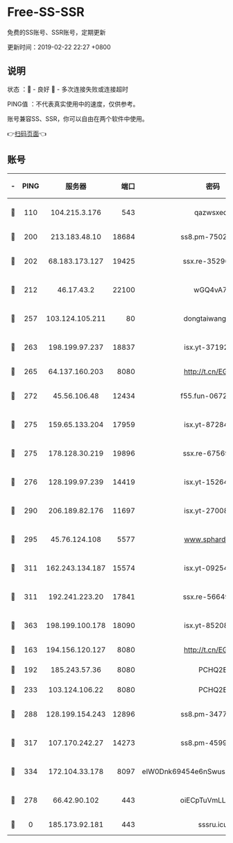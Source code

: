# Free-SS-SSR

免费的SS账号、SSR账号，定期更新

更新时间：2019-02-22 22:27 +0800

## 说明

状态     ：🙂 - 良好 🙁 - 多次连接失败或连接超时

PING值   ：不代表真实使用中的速度，仅供参考。

账号兼容SS、SSR，你可以自由在两个软件中使用。

👉[扫码页面](https://liesauer.github.io/free-ss-ssr.github.io/)👈

## 账号

|-|PING|服务器|端口|密码|加密方式|区域|
|:----:|:----:|:-----:|-----:|:----:|:----:|:----:|
|🙂|110|104.215.3.176|543|qazwsxedc|aes-256-gcm|JP|
|🙂|200|213.183.48.10|18684|ss8.pm-75023090|rc4-md5|RU|
|🙂|202|68.183.173.127|19425|ssx.re-35296250|aes-256-cfb|US|
|🙂|212|46.17.43.2|22100|wGQ4vA7D|aes-256-gcm|RU|
|🙂|257|103.124.105.211|80|dongtaiwang.com|aes-256-cfb|US|
|🙂|263|198.199.97.237|18837|isx.yt-37192163|aes-256-cfb|US|
|🙂|265|64.137.160.203|8080|http://t.cn/EGJIyrl|rc4-md5|CA|
|🙂|272|45.56.106.48|12434|f55.fun-06722136|aes-256-cfb|US|
|🙂|275|159.65.133.204|17959|isx.yt-87284897|aes-256-cfb|SG|
|🙂|275|178.128.30.219|19896|ssx.re-67569628|aes-256-cfb|SG|
|🙂|276|128.199.97.239|14419|isx.yt-15264430|aes-256-cfb|SG|
|🙂|290|206.189.82.176|11697|isx.yt-27008665|aes-256-cfb|SG|
|🙂|295|45.76.124.108|5577|www.sphard.com|aes-256-cfb|AU|
|🙂|311|162.243.134.187|15574|isx.yt-09254887|aes-256-cfb|US|
|🙂|311|192.241.223.20|17841|ssx.re-56649667|aes-256-cfb|US|
|🙂|363|198.199.100.178|18090|isx.yt-85208704|aes-256-cfb|US|
|🙂|163|194.156.120.127|8080|http://t.cn/EGJIyrl|rc4-md5|RU|
|🙂|192|185.243.57.36|8080|PCHQ2E|rc4-md5|US|
|🙂|233|103.124.106.22|8080|PCHQ2E|rc4-md5|US|
|🙂|288|128.199.154.243|12896|ss8.pm-34775520|aes-256-cfb|SG|
|🙂|317|107.170.242.27|14273|ss8.pm-45999497|aes-256-cfb|US|
|🙂|334|172.104.33.178|8097|eIW0Dnk69454e6nSwuspv9DmS201tQ0D|aes-256-cfb|SG|
|🙁|278|66.42.90.102|443|oiECpTuVmLLxk4Ts|aes-256-cfb|US|
|🙁|0|185.173.92.181|443|sssru.icu|rc4-md5|RU|
